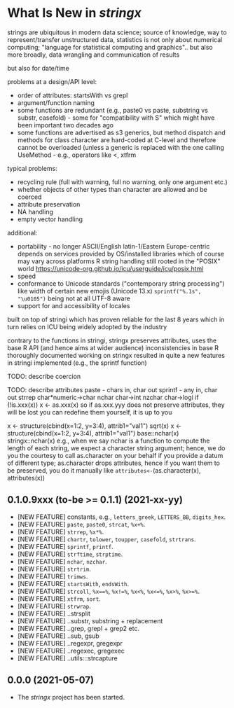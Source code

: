 # What Is New in *stringx*


strings are ubiquitous in modern data science;
source of knowledge, way to represent/transfer unstructured data,
statistics is not only about numerical computing;
"language for statistical computing and graphics".. but also more broadly, data wrangling and communication of results

but also for date/time

problems at a design/API level:
* order of attributes: startsWith vs grepl
* argument/function naming
* some functions are redundant (e.g., paste0 vs paste, substring vs substr,
casefold) - some for "compatibility with S" which might have been important two decades ago
* some functions are advertised as s3 generics, but method dispatch and
methods for class character are hard-coded at C-level and therefore
cannot be overloaded (unless a generic is replaced with the one calling
UseMethod - e.g., operators like <, xtfrm

typical problems:
* recycling rule (full with warning, full no warning, only one argument etc.)
* whether objects of other types than character are allowed and be coerced
* attribute preservation
* NA handling
* empty vector handling

additional:
* portability - no longer ASCII/English latin-1/Eastern Europe-centric
depends on services provided by OS/installed libraries which of course
may vary across platforms
R string handling still rooted in the "POSIX" world https://unicode-org.github.io/icu/userguide/icu/posix.html
* speed
* conformance to Unicode standards ("contemporary string processing")
like width of certain new emojis (Unicode 13.x)
`sprintf("%.1s", "\u0105")` being not at all UTF-8 aware
* support for and accessibility of locales

built on top of stringi which has proven reliable for the last 8 years
which in turn relies on ICU being widely adopted by the industry


contrary to the functions in stringi,
stringx preserves attributes,
uses the base R API (and hence aims at wider audience)
inconsistencies in base R thoroughly documented
working on stringx resulted in quite a new features in stringi implemented
(e.g., the sprintf function)

TODO: describe coercion

TODO: describe attributes
paste - chars in, char out
sprintf - any in, char out
strrep char*numeric->char
nchar char->int
nzchar char->logi
if (!is.xxx(x)) x <- as.xxx(x)
so if as.xxx.yyy does not preserve attributes, they will be lost
you can redefine them yourself, it is up to you


x <- structure(cbind(x=1:2, y=3:4), attrib1="val1")
sqrt(x)
x <- structure(cbind(x=1:2, y=3:4), attrib1="val1")
base::nchar(x)
stringx::nchar(x)
e.g., when we say nchar is a function to compute the length
of each string, we expect a character string argument; hence,
we do you the courtesy to call as.character on your behalf
if you provide a datum of different type; as.character drops attributes,
hence if you want them to be preserved, you do it manually
like `attributes<-`(as.character(x), attributes(x))


## 0.1.0.9xxx (to-be >= 0.1.1) (2021-xx-yy)

* [NEW FEATURE] constants, e.g., `letters_greek`, `LETTERS_BB`, `digits_hex`.
* [NEW FEATURE] `paste`, `paste0`, `strcat`, `%x+%`.
* [NEW FEATURE] `strrep`, `%x*%`.
* [NEW FEATURE] `chartr`, `tolower`, `toupper`, `casefold`, `strtrans`.
* [NEW FEATURE] `sprintf`, `printf`.
* [NEW FEATURE] `strftime`, `strptime`.
* [NEW FEATURE] `nchar`, `nzchar`.
* [NEW FEATURE] `strtrim`.
* [NEW FEATURE] `trimws`.
* [NEW FEATURE] `startsWith`, `endsWith`.
* [NEW FEATURE] `strcoll`, `%x==%`, `%x!=%`, `%x<%`, `%x<=%`, `%x>%`, `%x>=%`.
* [NEW FEATURE] `xtfrm`, `sort`.
* [NEW FEATURE] `strwrap`.
* [NEW FEATURE] ..strsplit
* [NEW FEATURE] ..substr, substring + replacement
* [NEW FEATURE] ..grep, grepl + grep2 etc.
* [NEW FEATURE] ..sub, gsub
* [NEW FEATURE] ..regexpr, gregexpr
* [NEW FEATURE] ..regexec, gregexec
* [NEW FEATURE] ..utils:::strcapture


## 0.0.0 (2021-05-07)

* The *stringx* project has been started.
